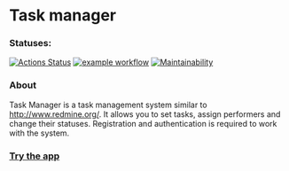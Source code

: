 #  Task manager

### Statuses:
[![Actions Status](https://github.com/Aluwian/python-project-52/workflows/hexlet-check/badge.svg)](https://github.com/Aluwian/python-project-52/actions)
[![example workflow](https://github.com/Aluwian/python-project-52/actions/workflows/mytest.yml/badge.svg)](https://github.com/Aluwian/python-project-52/actions/workflows/mytest.yml)
[![Maintainability](https://api.codeclimate.com/v1/badges/773952f38b86d5b94a89/maintainability)](https://codeclimate.com/github/Aluwian/python-project-52/maintainability)

### About
Task Manager is a task management system similar to http://www.redmine.org/. It allows you to set tasks, assign performers and change their statuses. Registration and authentication is required to work with the system.

### [Try the app](https://task-manager-fl6b.onrender.com/)
